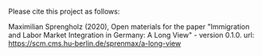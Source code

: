 Please cite this project as follows:

Maximilian Sprengholz (2020), Open materials for the paper "Immigration and Labor Market Integration in Germany: A Long View" - version 0.1.0. url: https://scm.cms.hu-berlin.de/sprenmax/a-long-view
